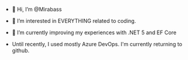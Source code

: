 - 👋 Hi, I’m @Mirabass
- 👀 I’m interested in EVERYTHING related to coding.
- 🌱 I’m currently improving my experiences with .NET 5 and EF Core

- Until recently, I used mostly Azure DevOps. I'm currently returning to github.
<!-- 💞️ I’m looking to collaborate on ...
- 📫 How to reach me ...-->

<!---
Mirabass/Mirabass is a ✨ special ✨ repository because its `README.md` (this file) appears on your GitHub profile.
You can click the Preview link to take a look at your changes.
--->
